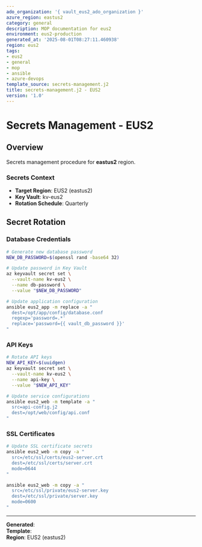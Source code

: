 ```yaml
---
ado_organization: '{ vault_eus2_ado_organization }'
azure_region: eastus2
category: general
description: MOP documentation for eus2
environment: eus2-production
generated_at: '2025-08-01T08:27:11.460938'
region: eus2
tags:
- eus2
- general
- mop
- ansible
- azure-devops
template_source: secrets-management.j2
title: secrets-management.j2 - EUS2
version: '1.0'
---
```



# Secrets Management - EUS2

## Overview

Secrets management procedure for **eastus2** region.

### Secrets Context

- **Target Region**: EUS2 (eastus2)
- **Key Vault**: kv-eus2
- **Rotation Schedule**: Quarterly

## Secret Rotation

### Database Credentials
```bash
# Generate new database password
NEW_DB_PASSWORD=$(openssl rand -base64 32)

# Update password in Key Vault
az keyvault secret set \
  --vault-name kv-eus2 \
  --name db-password \
  --value "$NEW_DB_PASSWORD"

# Update application configuration
ansible eus2_app -m replace -a "
  dest=/opt/app/config/database.conf
  regexp='password=.*'
  replace='password={{ vault_db_password }}'
"
```

### API Keys
```bash
# Rotate API keys
NEW_API_KEY=$(uuidgen)
az keyvault secret set \
  --vault-name kv-eus2 \
  --name api-key \
  --value "$NEW_API_KEY"

# Update service configurations
ansible eus2_web -m template -a "
  src=api-config.j2
  dest=/opt/web/config/api.conf
"
```

### SSL Certificates
```bash
# Update SSL certificate secrets
ansible eus2_web -m copy -a "
  src=/etc/ssl/certs/eus2-server.crt
  dest=/etc/ssl/certs/server.crt
  mode=0644
"

ansible eus2_web -m copy -a "
  src=/etc/ssl/private/eus2-server.key
  dest=/etc/ssl/private/server.key
  mode=0600
"
```

---

**Generated**:   
**Template**:   
**Region**: EUS2 (eastus2)